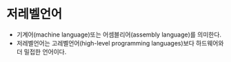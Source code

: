 # 저레벨언어
- 기계어(machine language)또는 어셈블리어(assembly language)를 의미한다.
- 저레벨언어는 고레벨언어(high-level programming languages)보다 하드웨어와 더 밀접한 언어이다.


